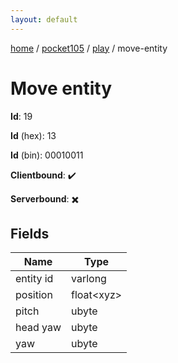 ```yaml
---
layout: default
---
```


[home](/)  /  [pocket105](/protocol/pocket105)  /  [play](/protocol/pocket105/play)  /  move-entity

# Move entity

**Id**: 19

**Id** (hex): 13

**Id** (bin): 00010011

**Clientbound**: ✔️

**Serverbound**: ✖️

## Fields

Name | Type
---|---
entity id | varlong
position | float&lt;xyz&gt;
pitch | ubyte
head yaw | ubyte
yaw | ubyte

